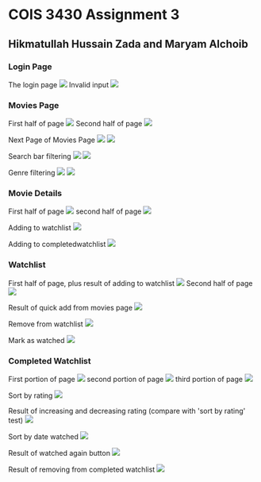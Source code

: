 # COIS 3430 Assignment 3

## Hikmatullah Hussain Zada and Maryam Alchoib 

### Login Page

The login page
![](./loginpage.png)
Invalid input
![](./loginpage2.png)

### Movies Page

First half of page
![](./moviespage.png)
Second half of page
![](./moviespage2.png)

Next Page of Movies Page
![](./nextmoviespage.png)
![](./nextmoviespage2.png)

Search bar filtering
![](./searchbar.png)
![](./searchbar2.png)

Genre filtering
![](./genrefilter.png)
![](./genrefilter2.png)

### Movie Details

First half of page
![](./moviedetails.png)
second half of page
![](./moviedetails2.png)

Adding to watchlist
![](./addingtowatchlist.png)

Adding to completedwatchlist
![](./addingtocompletedwatchlist.png)

### Watchlist

First half of page, plus result of adding to watchlist
![](./watchlist.png)
Second half of page
![](./watchlist2.png)

Result of quick add from movies page
![](./quickadd.png)

Remove from watchlist
![](./removefromwatchlist.png)

Mark as watched 
![](./markaswatched.png)

### Completed Watchlist

First portion of page
![](./completedwatchlist.png)
second portion of page
![](./completedwatchlist2.png)
third portion of page
![](./completedwatchlist3.png)

Sort by rating
![](./sortbyrating.png)

Result of increasing and decreasing rating (compare with 'sort by rating' test)
![](./increasedecreaserating.png)

Sort by date watched
![](./sortbydatewatched.png)

Result of watched again button
![](./watchedagainbutton.png)

Result of removing from completed watchlist
![](./removefromcompletedwatchlist.png)
